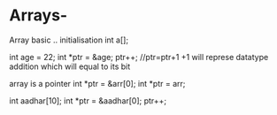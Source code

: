 # Arrays-
Array basic 
..
initialisation 
int a[];


int age = 22;
int *ptr = &age;
ptr++;   //ptr=ptr+1 +1 will represe datatype addition which will equal to its bit

array is a pointer
int *ptr = &arr[0];
int *ptr = arr;

int aadhar[10];
int *ptr = &aadhar[0];
ptr++;
